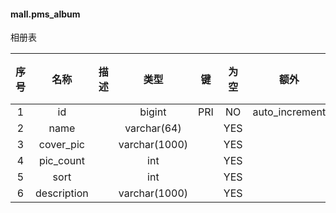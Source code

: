 #### mall.pms_album 
相册表

| 序号 | 名称 | 描述 | 类型 | 键 | 为空 | 额外 | 默认值 |
| :--: | :--: | :--: | :--: | :--: | :--: | :--: | :--: |
| 1 | id |  | bigint | PRI | NO | auto_increment |  |
| 2 | name |  | varchar(64) |  | YES |  |  |
| 3 | cover_pic |  | varchar(1000) |  | YES |  |  |
| 4 | pic_count |  | int |  | YES |  |  |
| 5 | sort |  | int |  | YES |  |  |
| 6 | description |  | varchar(1000) |  | YES |  |  |
